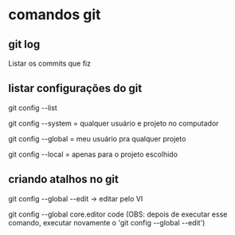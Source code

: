 # comandos git

## git log
Listar os commits que fiz

## listar configurações do git

git config --list

git config --system = qualquer usuário e projeto no computador

git config --global = meu usuário pra qualquer projeto

git config --local = apenas para o projeto escolhido


## criando atalhos no git

git config --global --edit -> editar pelo VI

git config --global core.editor code 
(OBS: depois de executar esse comando, executar novamente o 'git config --global --edit')